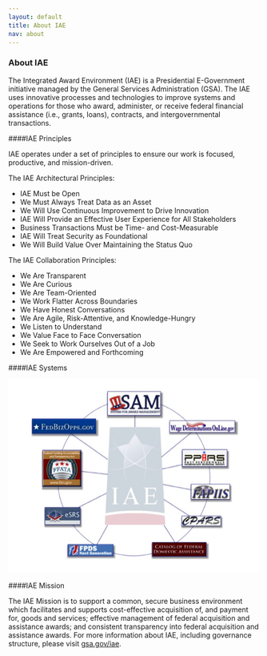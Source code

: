 ```yaml
---
layout: default
title: About IAE
nav: about
---
```


### About IAE

The Integrated Award Environment (IAE) is a Presidential E-Government initiative managed by the General Services Administration (GSA). The IAE uses innovative processes and technologies to improve systems and operations for those who award, administer, or receive federal financial assistance (i.e., grants, loans), contracts, and intergovernmental transactions.

####IAE Principles

IAE operates under a set of principles to ensure our work is focused, productive, and mission-driven.

The IAE Architectural Principles:


+ IAE Must be Open
+ We Must Always Treat Data as an Asset
+ We Will Use Continuous Improvement to Drive Innovation
+ IAE Will Provide an Effective User Experience for All Stakeholders
+ Business Transactions Must be Time- and Cost-Measurable
+ IAE Will Treat Security as Foundational
+ We Will Build Value Over Maintaining the Status Quo


The IAE Collaboration Principles:
* We Are Transparent
* We Are Curious
* We Are Team-Oriented
* We Work Flatter Across Boundaries
* We Have Honest Conversations
* We Are Agile, Risk-Attentive, and Knowledge-Hungry
* We Listen to Understand
* We Value Face to Face Conversation
* We Seek to Work Ourselves Out of a Job
* We Are Empowered and Forthcoming

####IAE Systems
<div class="container">
<img src="../images/IAESystems.png" style="float:center" class="markdown-imagecenter" alt="" />
</div>

####IAE Mission

The IAE Mission is to support a common, secure business environment which facilitates and supports cost-effective acquisition of, and payment for, goods and services; effective management of federal acquisition and assistance awards; and consistent transparency into federal acquisition and assistance awards.
For more information about IAE, including governance structure, please visit [gsa.gov/iae](http://www.gsa.gov/iae).

